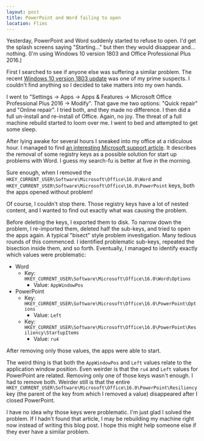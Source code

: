 ```yaml
---
layout: post
title: PowerPoint and Word failing to open
location: Flims
---
```

Yesterday, PowerPoint and Word suddenly started to refuse to open. I'd get the splash screens saying "Starting..." but then they would disappear and... nothing. (I'm using Windows 10 version 1803 and Office Professional Plus 2016.)

First I searched to see if anyone else was suffering a similar problem. The recent [Windows 10 version 1803 update](/2018/05/15/windows-10-version-1803-broke-my-git-ssh/) was one of my prime suspects. I couldn't find anything so I decided to take matters into my own hands.

<!--excerpt-->

I went to "Settings -> Apps -> Apps & Features -> Microsoft Office Professional Plus 2016 -> Modify". That gave me two options: "Quick repair" and "Online repair". I tried both, and they made no difference. I then did a full un-install and re-install of Office. Again, no joy. The threat of a full machine rebuild started to loom over me. I went to bed and attempted to get some sleep.

After lying awake for several hours I sneaked into my office at a ridiculous hour. I managed to find [an interesting Microsoft support article](https://support.microsoft.com/en-gb/help/921541/how-to-troubleshoot-problems-that-occur-when-you-start-or-use-word). It describes the removal of some registry keys as a possible solution for start up problems with Word. I guess my search-fu is better at five in the morning.

Sure enough, when I removed the `HKEY_CURRENT_USER\Software\Microsoft\Office\16.0\Word` and `HKEY_CURRENT_USER\Software\Microsoft\Office\16.0\PowerPoint` keys, both the apps opened without problem!

Of course, I couldn't stop there. Those registry keys have a lot of nested content, and I wanted to find out exactly what was causing the problem.

Before deleting the keys, I exported them to disk. To narrow down the problem, I re-imported them, deleted half the sub-keys, and tried to open the apps again. A typical "bisect" style problem investigation. Many tedious rounds of this commenced. I identified problematic sub-keys, repeated the bisection inside them, and so forth. Eventually, I managed to identify exactly which values were problematic:

- Word
  - Key: `HKEY_CURRENT_USER\Software\Microsoft\Office\16.0\Word\Options`
    - Value: `AppWindowPos`
- PowerPoint
  - Key: `HKEY_CURRENT_USER\Software\Microsoft\Office\16.0\PowerPoint\Options`
    - Value: `Left`
  - Key: `HKEY_CURRENT_USER\Software\Microsoft\Office\16.0\PowerPoint\Resiliency\StartupItems`
    - Value: `ru4`

After removing only those values, the apps were able to start.

The weird thing is that both the `AppWindowPos` and `Left` values relate to the application window position. Even weirder is that the `ru4` and `Left` values for PowerPoint are related. Removing only one of those keys wasn't enough. I had to remove both. Weirder still is that the entire `HKEY_CURRENT_USER\Software\Microsoft\Office\16.0\PowerPoint\Resiliency` key (the parent of the key from which I removed a value) disappeared after I closed PowerPoint.

I have no idea why those keys were problematic. I'm just glad I solved the problem. If I hadn't found that article, I may be rebuilding my machine right now instead of writing this blog post. I hope this might help someone else if they ever have a similar problem.
